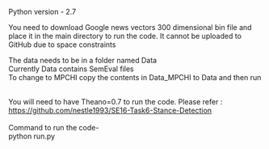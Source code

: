 Python version - 2.7

You need to download Google news vectors 300 dimensional bin file and place 
it in the main directory to run the code. It cannot be uploaded to GitHub due
to space constraints<br>

The data needs to be in a folder named Data<br>
Currently Data contains SemEval files <br>
To change to MPCHI copy the contents in Data_MPCHI to Data and then run<br><br>

You will need to have Theano=0.7 to run the code. Please refer : https://github.com/nestle1993/SE16-Task6-Stance-Detection
<br><br>Command to run the code- <br>
	python run.py 